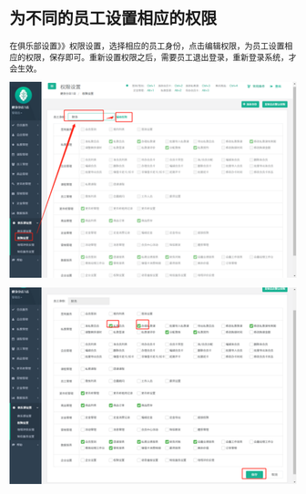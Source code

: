 # 为不同的员工设置相应的权限

 在俱乐部设置》》权限设置，选择相应的员工身份，点击编辑权限，为员工设置相应的权限，保存即可。重新设置权限之后，需要员工退出登录，重新登录系统，才会生效。

![](../.gitbook/assets/1%20%2844%29.png)

![](../.gitbook/assets/2%20%2835%29.png)

